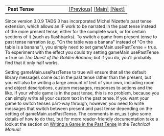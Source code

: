 ---
---
<table width="100%" data-border="0" data-cellspacing="0"
data-cellpadding="3" data-bgcolor="#C0C0C0">
<colgroup>
<col style="width: 50%" />
<col style="width: 50%" />
</colgroup>
<tbody>
<tr>
<td style="text-align: left;"><strong>Past Tense<br />
</strong></td>
<td style="text-align: right;"><a
href="mainoutputstream.html">[Previous]</a> <a
href="generalintroduction.html">[Main]</a> <a
href="achievementtemplate.html">[Next]</a></td>
</tr>
</tbody>
</table>

  
Since version 3.0.9 TADS 3 has incorporated Michel Nizette's past tense
extension, which allows an IF work to be narrated in the past tense
instead of the more present tense, either for the complete work, or for
certain sections of it (such as flashbacks). To switch a game from
present tense to past tense narration (e.g. "On the table was a banana"
instead of "On the table is a banana"), you simply need to set
gameMain.usePastTense = true. To experiment with the effect you could
try setting gameMain.usePastTense = true on *The Quest of the Golden
Banana*; but if you do, you'll probably find that it only half works.  
  
Setting gameMain.usePastTense to true will ensure that all the default
library messages come out in the past tense rather than the present, but
you will also be writing a large amount of text of your own, including
room and object descriptions, custom messages, responses to actions and
the like. If your whole game is in the past tense, this is no problem,
because you can simply write all your custom text in the past tense. If
you want your game to switch tenses part-way through, however, you need
to write messages that switch between present and past tense depending
on the setting of gameMain.usePastTense. The comments in en_us.t give
some details of how to do that, but for more reader-friendly
documentation take a look at the section on
<a href="../techman/t3past.html" target="_top">Writing a Game in the Past
Tense</a> in the *Technical Manual.*  
  
